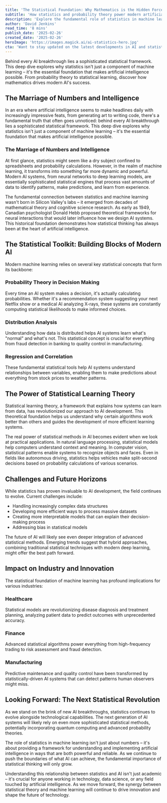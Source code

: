 ```yaml
---
title: 'The Statistical Foundation: Why Mathematics is the Hidden Force Driving AI''s Success'
subtitle: 'How statistics and probability theory power modern artificial intelligence'
description: 'Explore the fundamental role of statistics in machine learning and artificial intelligence. From probability theory to statistical learning, discover how mathematics drives modern AI''s success in transforming industries globally.'
author: 'David Jenkins'
read_time: '8 mins'
publish_date: '2025-02-26'
created_date: '2025-02-26'
heroImage: 'https://images.magick.ai/ai-statistics-hero.jpg'
cta: 'Want to stay updated on the latest developments in AI and statistics? Follow us on LinkedIn for in-depth analysis and expert insights into the mathematical foundations shaping the future of artificial intelligence.'
---
```


Behind every AI breakthrough lies a sophisticated statistical framework. This deep dive explores why statistics isn't just a component of machine learning – it's the essential foundation that makes artificial intelligence possible. From probability theory to statistical learning, discover how mathematics drives modern AI's success.

## The Marriage of Numbers and Intelligence

In an era where artificial intelligence seems to make headlines daily with increasingly impressive feats, from generating art to writing code, there's a fundamental truth that often goes unnoticed: behind every AI breakthrough lies a sophisticated statistical framework. This deep dive explores why statistics isn't just a component of machine learning – it's the essential foundation that makes artificial intelligence possible.

### The Marriage of Numbers and Intelligence

At first glance, statistics might seem like a dry subject confined to spreadsheets and probability calculations. However, in the realm of machine learning, it transforms into something far more dynamic and powerful. Modern AI systems, from neural networks to deep learning models, are essentially sophisticated statistical engines that process vast amounts of data to identify patterns, make predictions, and learn from experience.

The fundamental connection between statistics and machine learning wasn't born in Silicon Valley's labs – it emerged from decades of mathematical theory and cognitive science research. As early as 1949, Canadian psychologist Donald Hebb proposed theoretical frameworks for neural interactions that would later influence how we design AI systems. This historical foundation demonstrates how statistical thinking has always been at the heart of artificial intelligence.

## The Statistical Toolkit: Building Blocks of Modern AI

Modern machine learning relies on several key statistical concepts that form its backbone:

### Probability Theory in Decision Making

Every time an AI system makes a decision, it's actually calculating probabilities. Whether it's a recommendation system suggesting your next Netflix show or a medical AI analyzing X-rays, these systems are constantly computing statistical likelihoods to make informed choices.

### Distribution Analysis

Understanding how data is distributed helps AI systems learn what's "normal" and what's not. This statistical concept is crucial for everything from fraud detection in banking to quality control in manufacturing.

### Regression and Correlation

These fundamental statistical tools help AI systems understand relationships between variables, enabling them to make predictions about everything from stock prices to weather patterns.

## The Power of Statistical Learning Theory

Statistical learning theory, a framework that explains how systems can learn from data, has revolutionized our approach to AI development. This theoretical foundation helps us understand why certain algorithms work better than others and guides the development of more efficient learning systems.

The real power of statistical methods in AI becomes evident when we look at practical applications. In natural language processing, statistical models help computers understand context and meaning. In computer vision, statistical patterns enable systems to recognize objects and faces. Even in fields like autonomous driving, statistics helps vehicles make split-second decisions based on probability calculations of various scenarios.

## Challenges and Future Horizons

While statistics has proven invaluable to AI development, the field continues to evolve. Current challenges include:

- Handling increasingly complex data structures
- Developing more efficient ways to process massive datasets
- Creating more interpretable models that can explain their decision-making process
- Addressing bias in statistical models

The future of AI will likely see even deeper integration of advanced statistical methods. Emerging trends suggest that hybrid approaches, combining traditional statistical techniques with modern deep learning, might offer the best path forward.

## Impact on Industry and Innovation

The statistical foundation of machine learning has profound implications for various industries:

### Healthcare

Statistical models are revolutionizing disease diagnosis and treatment planning, analyzing patient data to predict outcomes with unprecedented accuracy.

### Finance

Advanced statistical algorithms power everything from high-frequency trading to risk assessment and fraud detection.

### Manufacturing

Predictive maintenance and quality control have been transformed by statistically-driven AI systems that can detect patterns human observers might miss.

## Looking Forward: The Next Statistical Revolution

As we stand on the brink of new AI breakthroughs, statistics continues to evolve alongside technological capabilities. The next generation of AI systems will likely rely on even more sophisticated statistical methods, potentially incorporating quantum computing and advanced probability theories.

The role of statistics in machine learning isn't just about numbers – it's about providing a framework for understanding and implementing artificial intelligence in ways that are both powerful and reliable. As we continue to push the boundaries of what AI can achieve, the fundamental importance of statistical thinking will only grow.

Understanding this relationship between statistics and AI isn't just academic – it's crucial for anyone working in technology, data science, or any field touched by artificial intelligence. As we move forward, the synergy between statistical theory and machine learning will continue to drive innovation and shape the future of technology.